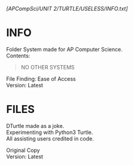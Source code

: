 *[APCompSci/UNIT 2/TURTLE/USELESS/INFO.txt]*


# INFO #
Folder System made for AP Computer Science.  
Contents:  
>NO OTHER SYSTEMS


File Finding: Ease of Access  
Version: Latest  

# FILES #
DTurtle made as a joke.  
Experimenting with Python3 Turtle.  
All assisting users credited in code.  


Original Copy  
Version: Latest  
